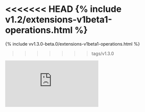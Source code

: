 <!-- BEGIN MUNGE: UNVERSIONED_WARNING -->


<!-- END MUNGE: UNVERSIONED_WARNING -->
<!-- needed for gh-pages to render html files when imported -->
<<<<<<< HEAD
{% include v1.2/extensions-v1beta1-operations.html %}
=======
{% include vv1.3.0-beta.0/extensions-v1beta1-operations.html %}
>>>>>>> tags/v1.3.0






<!-- BEGIN MUNGE: IS_VERSIONED -->
<!-- TAG IS_VERSIONED -->
<!-- END MUNGE: IS_VERSIONED -->


<!-- BEGIN MUNGE: GENERATED_ANALYTICS -->
[![Analytics](https://kubernetes-site.appspot.com/UA-36037335-10/GitHub/docs/api-reference/extensions/v1beta1/operations.md?pixel)]()
<!-- END MUNGE: GENERATED_ANALYTICS -->
